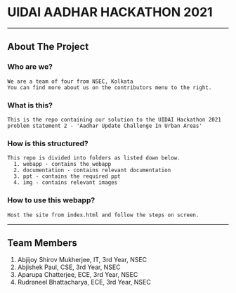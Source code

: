 # UIDAI AADHAR HACKATHON 2021
---
## About The Project
  ### Who are we?
    We are a team of four from NSEC, Kolkata
    You can find more about us on the contributors menu to the right.
  ### What is this?
    This is the repo containing our solution to the UIDAI Hackathon 2021 problem statement 2 - 'Aadhar Update Challenge In Urban Areas'
  ### How is this structured?
    This repo is divided into folders as listed down below.
      1. webapp - contains the webapp
      2. documentation - contains relevant documentation
      3. ppt - contains the required ppt
      4. img - contains relevant images
  ### How to use this webapp?
    Host the site from index.html and follow the steps on screen.
---
## Team Members
  1. Abjijoy Shirov Mukherjee, IT, 3rd Year, NSEC
  2. Abjishek Paul, CSE, 3rd Year, NSEC
  3. Aparupa Chatterjee, ECE, 3rd Year, NSEC
  4. Rudraneel Bhattacharya, ECE, 3rd Year, NSEC
